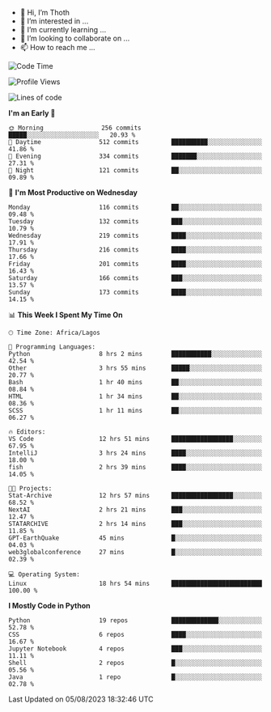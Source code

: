 <!---
thoth2357/thoth2357 is a ✨ special ✨ repository because its `README.md` (this file) appears on your GitHub profile.
You can click the Preview link to take a look at your changes.
--->

- 👋 Hi, I’m Thoth
- 👀 I’m interested in ...
- 🌱 I’m currently learning ...
- 💞️ I’m looking to collaborate on ...
- 📫 How to reach me ...




<!--START_SECTION:waka-->
![Code Time](http://img.shields.io/badge/Code%20Time-2%2C220%20hrs-blue)

![Profile Views](http://img.shields.io/badge/Profile%20Views-0-blue)

![Lines of code](https://img.shields.io/badge/From%20Hello%20World%20I%27ve%20Written-29.5%20million%20lines%20of%20code-blue)

**I'm an Early 🐤** 

```text
🌞 Morning                256 commits         █████░░░░░░░░░░░░░░░░░░░░   20.93 % 
🌆 Daytime                512 commits         ██████████░░░░░░░░░░░░░░░   41.86 % 
🌃 Evening                334 commits         ███████░░░░░░░░░░░░░░░░░░   27.31 % 
🌙 Night                  121 commits         ██░░░░░░░░░░░░░░░░░░░░░░░   09.89 % 
```
📅 **I'm Most Productive on Wednesday** 

```text
Monday                   116 commits         ██░░░░░░░░░░░░░░░░░░░░░░░   09.48 % 
Tuesday                  132 commits         ███░░░░░░░░░░░░░░░░░░░░░░   10.79 % 
Wednesday                219 commits         ████░░░░░░░░░░░░░░░░░░░░░   17.91 % 
Thursday                 216 commits         ████░░░░░░░░░░░░░░░░░░░░░   17.66 % 
Friday                   201 commits         ████░░░░░░░░░░░░░░░░░░░░░   16.43 % 
Saturday                 166 commits         ███░░░░░░░░░░░░░░░░░░░░░░   13.57 % 
Sunday                   173 commits         ████░░░░░░░░░░░░░░░░░░░░░   14.15 % 
```


📊 **This Week I Spent My Time On** 

```text
🕑︎ Time Zone: Africa/Lagos

💬 Programming Languages: 
Python                   8 hrs 2 mins        ███████████░░░░░░░░░░░░░░   42.54 % 
Other                    3 hrs 55 mins       █████░░░░░░░░░░░░░░░░░░░░   20.77 % 
Bash                     1 hr 40 mins        ██░░░░░░░░░░░░░░░░░░░░░░░   08.84 % 
HTML                     1 hr 34 mins        ██░░░░░░░░░░░░░░░░░░░░░░░   08.36 % 
SCSS                     1 hr 11 mins        ██░░░░░░░░░░░░░░░░░░░░░░░   06.27 % 

🔥 Editors: 
VS Code                  12 hrs 51 mins      █████████████████░░░░░░░░   67.95 % 
IntelliJ                 3 hrs 24 mins       ████░░░░░░░░░░░░░░░░░░░░░   18.00 % 
fish                     2 hrs 39 mins       ████░░░░░░░░░░░░░░░░░░░░░   14.05 % 

🐱‍💻 Projects: 
Stat-Archive             12 hrs 57 mins      █████████████████░░░░░░░░   68.52 % 
NextAI                   2 hrs 21 mins       ███░░░░░░░░░░░░░░░░░░░░░░   12.47 % 
STATARCHIVE              2 hrs 14 mins       ███░░░░░░░░░░░░░░░░░░░░░░   11.85 % 
GPT-EarthQuake           45 mins             █░░░░░░░░░░░░░░░░░░░░░░░░   04.03 % 
web3globalconference     27 mins             █░░░░░░░░░░░░░░░░░░░░░░░░   02.39 % 

💻 Operating System: 
Linux                    18 hrs 54 mins      █████████████████████████   100.00 % 
```

**I Mostly Code in Python** 

```text
Python                   19 repos            █████████████░░░░░░░░░░░░   52.78 % 
CSS                      6 repos             ████░░░░░░░░░░░░░░░░░░░░░   16.67 % 
Jupyter Notebook         4 repos             ███░░░░░░░░░░░░░░░░░░░░░░   11.11 % 
Shell                    2 repos             █░░░░░░░░░░░░░░░░░░░░░░░░   05.56 % 
Java                     1 repo              █░░░░░░░░░░░░░░░░░░░░░░░░   02.78 % 
```




 Last Updated on 05/08/2023 18:32:46 UTC
<!--END_SECTION:waka-->
<!--![](http://github-profile-summary-cards.vercel.app/api/cards/profile-details?username=thoth2357&theme=2077)

![](http://github-profile-summary-cards.vercel.app/api/cards/stats?username=thoth2357&theme=2077)![](http://github-profile-summary-cards.vercel.app/api/cards/productive-time?username=thoth2357&theme=2077&utcOffset=8) -->
